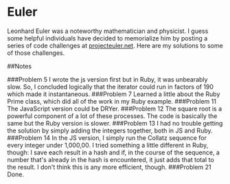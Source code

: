 # Euler

Leonhard Euler was a noteworthy mathematician and physicist.  I guess some helpful individuals have decided to memorialize him by posting a series of code challenges at [projecteuler.net].  Here are my solutions to some of those challenges.

##Notes

###Problem 5
I wrote the js version first but in Ruby, it was unbearably slow.  So, I concluded logically that the iterator could run in factors of 190 which made it instantaneous.
###Problem 7
Learned a little about the Ruby Prime class, which did all of the work in my Ruby example.
###Problem 11
The JavaScript version could be DRYer.
###Problem 12
The square root is a powerful component of a lot of these processes.  The code is basically the same but the Ruby version is slower.
###Problem 13
I had no trouble getting the solution by simply adding the integers together, both in JS and Ruby.
###Problem 14
In the JS version, I simply run the Collatz sequence for every integer under 1,000,00.  I tried something a little different in Ruby, though: I save each result in a hash and if, in the course of the sequence, a number that's already in the hash is encountered, it just adds that total to the result.  I don't think this is any more efficient, though.
###Problem 21
Done.


[projecteuler.net]:http://www.projecteuler.net